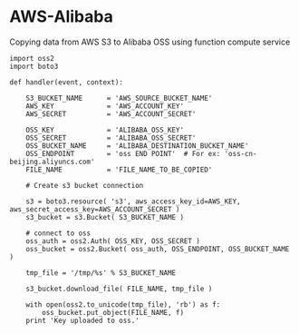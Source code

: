 # AWS-Alibaba
Copying data from AWS S3 to Alibaba OSS using function compute service

	import oss2
	import boto3

	def handler(event, context):

		S3_BUCKET_NAME      = 'AWS_SOURCE_BUCKET_NAME'
		AWS_KEY				= 'AWS_ACCOUNT_KEY'
		AWS_SECRET			= 'AWS_ACCOUNT_SECRET'

		OSS_KEY         	= 'ALIBABA_OSS_KEY'
		OSS_SECRET      	= 'ALIBABA_OSS_SECRET'
		OSS_BUCKET_NAME     = 'ALIBABA_DESTINATION_BUCKET_NAME'
		OSS_ENDPOINT    	= 'oss END POINT'  # For ex: 'oss-cn-beijing.aliyuncs.com'
		FILE_NAME          	= 'FILE_NAME_TO_BE_COPIED'

		# Create s3 bucket connection
		
		s3 = boto3.resource( 's3', aws_access_key_id=AWS_KEY, aws_secret_access_key=AWS_ACCOUNT_SECRET )
		s3_bucket = s3.Bucket( S3_BUCKET_NAME ) 

		# connect to oss
		oss_auth = oss2.Auth( OSS_KEY, OSS_SECRET )
		oss_bucket = oss2.Bucket( oss_auth, OSS_ENDPOINT, OSS_BUCKET_NAME )

		tmp_file = '/tmp/%s' % S3_BUCKET_NAME
		
		s3_bucket.download_file( FILE_NAME, tmp_file )

		with open(oss2.to_unicode(tmp_file), 'rb') as f:
			oss_bucket.put_object(FILE_NAME, f)
		print 'Key uploaded to oss.'
